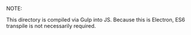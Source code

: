 NOTE:

This directory is compiled via Gulp into JS. Because this is Electron, ES6 transpile is not necessarily required.
